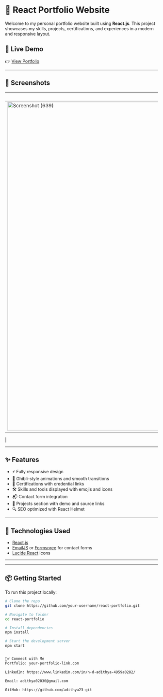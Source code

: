 # 💼 React Portfolio Website

Welcome to my personal portfolio website built using **React.js**. This project showcases my skills, projects, certifications, and experiences in a modern and responsive layout.

## 🔗 Live Demo

👉 [View Portfolio](https://adhi-react-portfolio.onrender.com/)

---

## 📸 Screenshots

| Home Page | Projects Section | Certificate Section |
|-----------|------------------|---------------------|
|<img width="1920" height="1080" alt="Screenshot (639)" src="https://github.com/user-attachments/assets/913ba9d1-6083-451a-9132-439dc2cf4721" />| <img width="1920" height="1080" alt="Screenshot (640)" src="https://github.com/user-attachments/assets/967a64cf-aa7f-4d9f-b13f-a51843bdb4ff" /> |<img width="1920" height="1080" alt="Screenshot (641)" src="https://github.com/user-attachments/assets/9f09d418-fa90-4bc8-a66e-fa42d98e242d" />
  |
 

---

## ✨ Features

- ⚡️ Fully responsive design
- 🎨 Ghibli-style animations and smooth transitions
- 📜 Certifications with credential links
- 🛠 Skills and tools displayed with emojis and icons
- 📬 Contact form integration
- 📂 Projects section with demo and source links
- 🔍 SEO optimized with React Helmet

---

## 🚀 Technologies Used

- [React.js](https://reactjs.org/)
- [EmailJS](https://www.emailjs.com/) or [Formspree](https://formspree.io/) for contact forms
- [Lucide React](https://lucide.dev/) icons

---


---

## 📦 Getting Started

To run this project locally:

```bash
# Clone the repo
git clone https://github.com/your-username/react-portfolio.git

# Navigate to folder
cd react-portfolio

# Install dependencies
npm install

# Start the development server
npm start


🙋‍♂️ Connect with Me
Portfolio: your-portfolio-link.com

LinkedIn: https://www.linkedin.com/in/n-d-adithya-4959a0282/

Email: adithya02030@gmail.com

GitHub: https://github.com/adithya23-git



